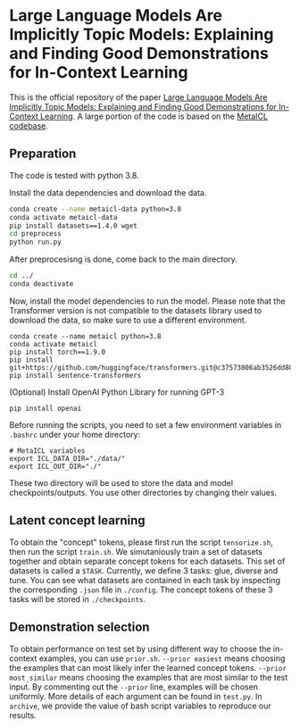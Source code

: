 # Large Language Models Are Implicitly Topic Models: Explaining and Finding Good Demonstrations for In-Context Learning

This is the official repository of the paper [Large Language Models Are Implicitly Topic Models: Explaining and Finding Good Demonstrations for In-Context Learning](https://arxiv.org/abs/2301.11916).
A large portion of the code is based on the [MetaICL codebase](https://github.com/facebookresearch/MetaICL).

## Preparation

The code is tested with python 3.8.

Install the data dependencies and download the data.
```bash
conda create --name metaicl-data python=3.8
conda activate metaicl-data
pip install datasets==1.4.0 wget
cd preprocess
python run.py
```

After preprocesisng is done, come back to the main directory.
```bash
cd ../
conda deactivate
```

Now, install the model dependencies to run the model. Please note that the Transformer version is not compatible to the datasets library used to download the data, so make sure to use a different environment.
```
conda create --name metaicl python=3.8
conda activate metaicl
pip install torch==1.9.0
pip install git+https://github.com/huggingface/transformers.git@c37573806ab3526dd805c49cbe2489ad4d68a9d7
pip install sentence-transformers
```

(Optional) Install OpenAI Python Library for running GPT-3
```
pip install openai
```

Before running the scripts, you need to set a few environment variables in `.bashrc` under your home directory:
```
# MetaICL variables
export ICL_DATA_DIR="./data/"
export ICL_OUT_DIR="./"
```
These two directory will be used to store the data and model checkpoints/outputs. You use other directories by changing their values.

## Latent concept learning

To obtain the "concept" tokens, please first run the script `tensorize.sh`, then run the script `train.sh`. We simutaniously train a set of datasets together and obtain separate concept tokens for each datasets. This set of datasets is called a `$TASK`. Currently, we define 3 tasks: glue, diverse and tune. You can see what datasets are contained in each task by inspecting the corresponding `.json` file in `./config`. The concept tokens of these 3 tasks will be stored in `./checkpoints`.

## Demonstration selection

To obtain performance on test set by using different way to choose the in-context examples, you can use `prior.sh`. `--prior easiest` means choosing the examples that can most likely infer the learned concept tokens.  `--prior most_similar` means choosing the examples that are most similar to the test input.  By commenting out the `--prior` line, examples will be chosen uniformly. More details of each argument can be found in `test.py`. In `archive`, we provide the value of bash script variables to reproduce our results.
